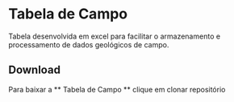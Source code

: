 # Tabela de Campo

Tabela desenvolvida em excel para facilitar o armazenamento e processamento de dados geológicos de campo.

## Download

Para baixar a ** Tabela de Campo ** clique em clonar repositório
